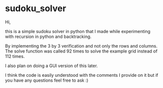 # sudoku_solver

Hi, 

this is a simple sudoku solver in python that I made while experimenting with recursion in python and backtracking.

By implementing the 3 by 3 verification and not only the rows and columns. The solve function was called 92 times to solve the example grid instead of 112 times.

I also plan on doing a GUI version of this later.

I think the code is easily understood with the comments I provide on it but if you have any questions feel free to ask :)
